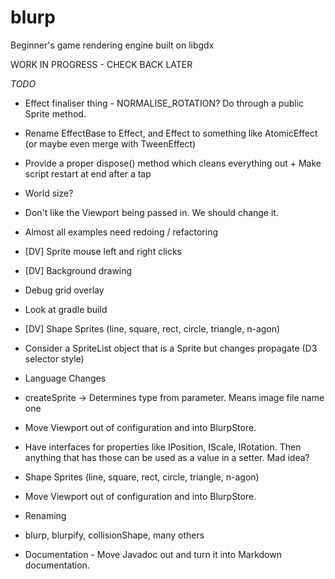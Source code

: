 # blurp
Beginner's game rendering engine built on libgdx

WORK IN PROGRESS - CHECK BACK LATER

*TODO*

* Effect finaliser thing - NORMALISE_ROTATION? Do through a public Sprite method.
* Rename EffectBase to Effect, and Effect to something like AtomicEffect (or maybe even merge with TweenEffect)
* Provide a proper dispose() method which cleans everything out + Make script restart at end after a tap
* World size?

* Don't like the Viewport being passed in. We should change it.
* Almost all examples need redoing / refactoring
* [DV] Sprite mouse left and right clicks
* [DV] Background drawing

* Debug grid overlay
* Look at gradle build

* [DV] Shape Sprites (line, square, rect, circle, triangle, n-agon)

* Consider a SpriteList object that is a Sprite but changes propagate (D3 selector style)
* Language Changes
*   createSprite -> Determines type from parameter. Means image file name one
* Move Viewport out of configuration and into BlurpStore.
* Have interfaces for properties like IPosition, IScale, IRotation. Then anything that has those can be used as a value in a setter. Mad idea?
* Shape Sprites (line, square, rect, circle, triangle, n-agon)
* Move Viewport out of configuration and into BlurpStore.
* Renaming
*   blurp, blurpify, collisionShape, many others
* Documentation - Move Javadoc out and turn it into Markdown documentation.



